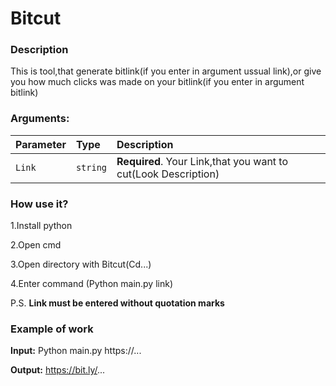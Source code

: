 # Bitcut
### Description
This is tool,that generate bitlink(if you enter in argument ussual link),or give you how much clicks was made on your bitlink(if you enter in argument bitlink)
### Arguments:
| Parameter|   Type   |                          Description                           |
| :------- | :------- | :------------------------------------------------------------- |
|  `Link`  | `string` | **Required**. Your Link,that you want to cut(Look Description) |

### How use it?
1.Install python

2.Open cmd

3.Open directory with Bitcut(Cd...)

4.Enter command (Python main.py link)

P.S. **Link must be entered without quotation marks**

### Example of work

**Input:** Python main.py https://...

**Output:** https://bit.ly/...